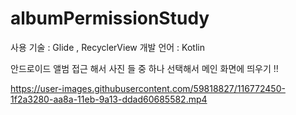 # albumPermissionStudy

사용 기술 : Glide , RecyclerView
개발 언어 : Kotlin

안드로이드 앨범 접근 해서 사진 들 중 하나 선택해서 메인 화면에 띄우기 !! 


https://user-images.githubusercontent.com/59818827/116772450-1f2a3280-aa8a-11eb-9a13-ddad60685582.mp4

